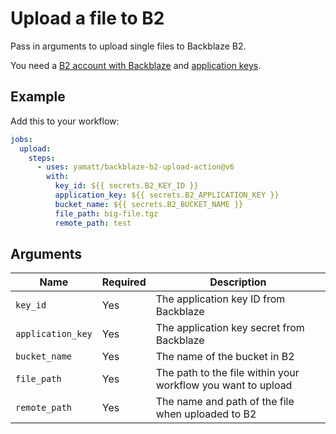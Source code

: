 # Upload a file to B2

Pass in arguments to upload single files to Backblaze B2.

You need a [B2 account with Backblaze](https://www.backblaze.com) and [application keys](https://www.backblaze.com/docs/cloud-storage-application-keys#creating-and-using-app-keys).

## Example

Add this to your workflow:

```yaml
jobs:
  upload:
    steps:
      - uses: yamatt/backblaze-b2-upload-action@v6
        with:
          key_id: ${{ secrets.B2_KEY_ID }}
          application_key: ${{ secrets.B2_APPLICATION_KEY }}
          bucket_name: ${{ secrets.B2_BUCKET_NAME }}
          file_path: big-file.tgz
          remote_path: test
```

## Arguments

| Name              | Required | Description                                                  |
| ----------------- | -------- | ------------------------------------------------------------ |
| `key_id`          | Yes      | The application key ID from Backblaze                        |
| `application_key` | Yes      | The application key secret from Backblaze                    |
| `bucket_name`     | Yes      | The name of the bucket in B2                                 |
| `file_path`       | Yes      | The path to the file within your workflow you want to upload |
| `remote_path`     | Yes      | The name and path of the file when uploaded to B2            |
